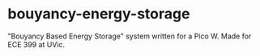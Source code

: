 # bouyancy-energy-storage
"Bouyancy Based Energy Storage" system written for a Pico W. Made for ECE 399 at UVic.
